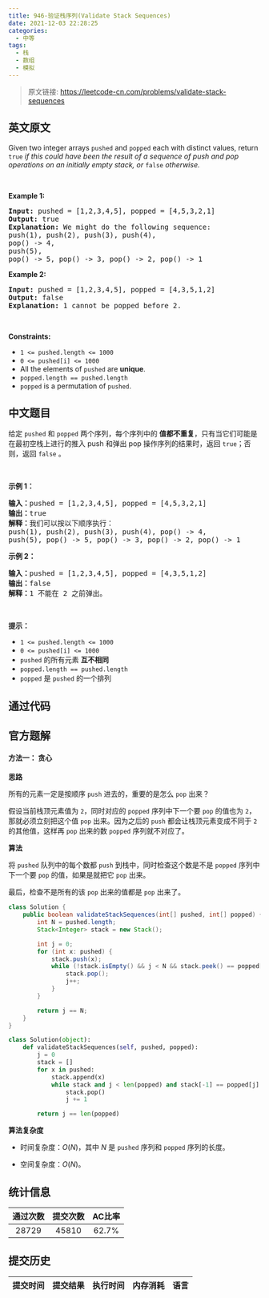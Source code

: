 ```yaml
---
title: 946-验证栈序列(Validate Stack Sequences)
date: 2021-12-03 22:28:25
categories:
  - 中等
tags:
  - 栈
  - 数组
  - 模拟
---
```


> 原文链接: https://leetcode-cn.com/problems/validate-stack-sequences


## 英文原文
<div><p>Given two integer arrays <code>pushed</code> and <code>popped</code> each with distinct values, return <code>true</code><em> if this could have been the result of a sequence of push and pop operations on an initially empty stack, or </em><code>false</code><em> otherwise.</em></p>

<p>&nbsp;</p>
<p><strong>Example 1:</strong></p>

<pre>
<strong>Input:</strong> pushed = [1,2,3,4,5], popped = [4,5,3,2,1]
<strong>Output:</strong> true
<strong>Explanation:</strong> We might do the following sequence:
push(1), push(2), push(3), push(4),
pop() -&gt; 4,
push(5),
pop() -&gt; 5, pop() -&gt; 3, pop() -&gt; 2, pop() -&gt; 1
</pre>

<p><strong>Example 2:</strong></p>

<pre>
<strong>Input:</strong> pushed = [1,2,3,4,5], popped = [4,3,5,1,2]
<strong>Output:</strong> false
<strong>Explanation:</strong> 1 cannot be popped before 2.
</pre>

<p>&nbsp;</p>
<p><strong>Constraints:</strong></p>

<ul>
	<li><code>1 &lt;= pushed.length &lt;= 1000</code></li>
	<li><code>0 &lt;= pushed[i] &lt;= 1000</code></li>
	<li>All the elements of <code>pushed</code> are <strong>unique</strong>.</li>
	<li><code>popped.length == pushed.length</code></li>
	<li><code>popped</code> is a permutation of <code>pushed</code>.</li>
</ul>
</div>

## 中文题目
<div><p>给定&nbsp;<code>pushed</code>&nbsp;和&nbsp;<code>popped</code>&nbsp;两个序列，每个序列中的 <strong>值都不重复</strong>，只有当它们可能是在最初空栈上进行的推入 push 和弹出 pop 操作序列的结果时，返回 <code>true</code>；否则，返回 <code>false</code>&nbsp;。</p>

<p>&nbsp;</p>

<p><strong>示例 1：</strong></p>

<pre>
<strong>输入：</strong>pushed = [1,2,3,4,5], popped = [4,5,3,2,1]
<strong>输出：</strong>true
<strong>解释：</strong>我们可以按以下顺序执行：
push(1), push(2), push(3), push(4), pop() -&gt; 4,
push(5), pop() -&gt; 5, pop() -&gt; 3, pop() -&gt; 2, pop() -&gt; 1
</pre>

<p><strong>示例 2：</strong></p>

<pre>
<strong>输入：</strong>pushed = [1,2,3,4,5], popped = [4,3,5,1,2]
<strong>输出：</strong>false
<strong>解释：</strong>1 不能在 2 之前弹出。
</pre>

<p>&nbsp;</p>

<p><strong>提示：</strong></p>

<ul>
	<li><code>1 &lt;= pushed.length &lt;= 1000</code></li>
	<li><code>0 &lt;= pushed[i] &lt;= 1000</code></li>
	<li><code>pushed</code> 的所有元素 <strong>互不相同</strong></li>
	<li><code>popped.length == pushed.length</code></li>
	<li><code>popped</code> 是 <code>pushed</code> 的一个排列</li>
</ul>
</div>

## 通过代码
<RecoDemo>
</RecoDemo>


## 官方题解
#### 方法一： 贪心

**思路**

所有的元素一定是按顺序 `push` 进去的，重要的是怎么 `pop` 出来？

假设当前栈顶元素值为 `2`，同时对应的 `popped` 序列中下一个要 `pop` 的值也为 `2`，那就必须立刻把这个值 `pop` 出来。因为之后的 `push` 都会让栈顶元素变成不同于 `2` 的其他值，这样再 `pop` 出来的数 `popped` 序列就不对应了。

**算法**

将 `pushed` 队列中的每个数都 `push` 到栈中，同时检查这个数是不是 `popped` 序列中下一个要 `pop` 的值，如果是就把它 `pop` 出来。

最后，检查不是所有的该 `pop` 出来的值都是 `pop` 出来了。

```java [solution1-Java]
class Solution {
    public boolean validateStackSequences(int[] pushed, int[] popped) {
        int N = pushed.length;
        Stack<Integer> stack = new Stack();

        int j = 0;
        for (int x: pushed) {
            stack.push(x);
            while (!stack.isEmpty() && j < N && stack.peek() == popped[j]) {
                stack.pop();
                j++;
            }
        }

        return j == N;
    }
}
```

```python [solution1-Python]
class Solution(object):
    def validateStackSequences(self, pushed, popped):
        j = 0
        stack = []
        for x in pushed:
            stack.append(x)
            while stack and j < len(popped) and stack[-1] == popped[j]:
                stack.pop()
                j += 1

        return j == len(popped)
```


**算法复杂度**

* 时间复杂度：$O(N)$，其中 $N$ 是 `pushed` 序列和 `popped` 序列的长度。

* 空间复杂度：$O(N)$。

## 统计信息
| 通过次数 | 提交次数 | AC比率 |
| :------: | :------: | :------: |
|    28729    |    45810    |   62.7%   |

## 提交历史
| 提交时间 | 提交结果 | 执行时间 |  内存消耗  | 语言 |
| :------: | :------: | :------: | :--------: | :--------: |

